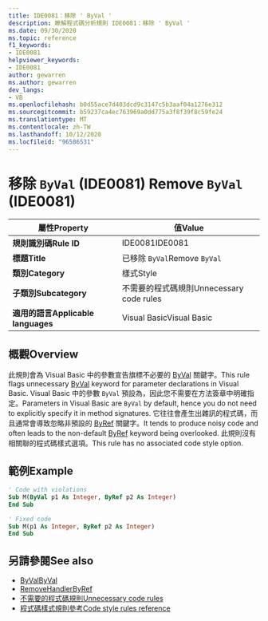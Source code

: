 ```yaml
---
title: IDE0081：移除 ' ByVal '
description: 瞭解程式碼分析規則 IDE0081：移除 ' ByVal '
ms.date: 09/30/2020
ms.topic: reference
f1_keywords:
- IDE0081
helpviewer_keywords:
- IDE0081
author: gewarren
ms.author: gewarren
dev_langs:
- VB
ms.openlocfilehash: b0d55ace7d403dcd9c3147c5b3aaf04a1276e312
ms.sourcegitcommit: b59237ca4ec763969a0dd775a3f8f39f8c59fe24
ms.translationtype: MT
ms.contentlocale: zh-TW
ms.lasthandoff: 10/12/2020
ms.locfileid: "96586531"
---
```

# <a name="remove-byval-ide0081"></a><span data-ttu-id="1bf0a-103">移除 `ByVal` (IDE0081) </span><span class="sxs-lookup"><span data-stu-id="1bf0a-103">Remove `ByVal` (IDE0081)</span></span>

|<span data-ttu-id="1bf0a-104">屬性</span><span class="sxs-lookup"><span data-stu-id="1bf0a-104">Property</span></span>|<span data-ttu-id="1bf0a-105">值</span><span class="sxs-lookup"><span data-stu-id="1bf0a-105">Value</span></span>|
|-|-|
| <span data-ttu-id="1bf0a-106">**規則識別碼**</span><span class="sxs-lookup"><span data-stu-id="1bf0a-106">**Rule ID**</span></span> | <span data-ttu-id="1bf0a-107">IDE0081</span><span class="sxs-lookup"><span data-stu-id="1bf0a-107">IDE0081</span></span> |
| <span data-ttu-id="1bf0a-108">**標題**</span><span class="sxs-lookup"><span data-stu-id="1bf0a-108">**Title**</span></span> | <span data-ttu-id="1bf0a-109">已移除 `ByVal`</span><span class="sxs-lookup"><span data-stu-id="1bf0a-109">Remove `ByVal`</span></span> |
| <span data-ttu-id="1bf0a-110">**類別**</span><span class="sxs-lookup"><span data-stu-id="1bf0a-110">**Category**</span></span> | <span data-ttu-id="1bf0a-111">樣式</span><span class="sxs-lookup"><span data-stu-id="1bf0a-111">Style</span></span> |
| <span data-ttu-id="1bf0a-112">**子類別**</span><span class="sxs-lookup"><span data-stu-id="1bf0a-112">**Subcategory**</span></span> | <span data-ttu-id="1bf0a-113">不需要的程式碼規則</span><span class="sxs-lookup"><span data-stu-id="1bf0a-113">Unnecessary code rules</span></span> |
| <span data-ttu-id="1bf0a-114">**適用的語言**</span><span class="sxs-lookup"><span data-stu-id="1bf0a-114">**Applicable languages**</span></span> | <span data-ttu-id="1bf0a-115">Visual Basic</span><span class="sxs-lookup"><span data-stu-id="1bf0a-115">Visual Basic</span></span> |

## <a name="overview"></a><span data-ttu-id="1bf0a-116">概觀</span><span class="sxs-lookup"><span data-stu-id="1bf0a-116">Overview</span></span>

<span data-ttu-id="1bf0a-117">此規則會為 Visual Basic 中的參數宣告旗標不必要的 [ByVal](../../../visual-basic/language-reference/modifiers/byval.md) 關鍵字。</span><span class="sxs-lookup"><span data-stu-id="1bf0a-117">This rule flags unnecessary [ByVal](../../../visual-basic/language-reference/modifiers/byval.md) keyword for parameter declarations in Visual Basic.</span></span> <span data-ttu-id="1bf0a-118">Visual Basic 中的參數 `ByVal` 預設為，因此您不需要在方法簽章中明確指定。</span><span class="sxs-lookup"><span data-stu-id="1bf0a-118">Parameters in Visual Basic are `ByVal` by default, hence you do not need to explicitly specify it in method signatures.</span></span> <span data-ttu-id="1bf0a-119">它往往會產生出雜訊的程式碼，而且通常會導致忽略非預設的 [ByRef](../../../visual-basic/language-reference/modifiers/byref.md) 關鍵字。</span><span class="sxs-lookup"><span data-stu-id="1bf0a-119">It tends to produce noisy code and often leads to the non-default [ByRef](../../../visual-basic/language-reference/modifiers/byref.md) keyword being overlooked.</span></span> <span data-ttu-id="1bf0a-120">此規則沒有相關聯的程式碼樣式選項。</span><span class="sxs-lookup"><span data-stu-id="1bf0a-120">This rule has no associated code style option.</span></span>

## <a name="example"></a><span data-ttu-id="1bf0a-121">範例</span><span class="sxs-lookup"><span data-stu-id="1bf0a-121">Example</span></span>

```vb
' Code with violations
Sub M(ByVal p1 As Integer, ByRef p2 As Integer)
End Sub

' Fixed code
Sub M(p1 As Integer, ByRef p2 As Integer)
End Sub
```

## <a name="see-also"></a><span data-ttu-id="1bf0a-122">另請參閱</span><span class="sxs-lookup"><span data-stu-id="1bf0a-122">See also</span></span>

- [<span data-ttu-id="1bf0a-123">ByVal</span><span class="sxs-lookup"><span data-stu-id="1bf0a-123">ByVal</span></span>](../../../visual-basic/language-reference/modifiers/byval.md)
- [<span data-ttu-id="1bf0a-124">RemoveHandler</span><span class="sxs-lookup"><span data-stu-id="1bf0a-124">ByRef</span></span>](../../../visual-basic/language-reference/modifiers/byref.md)
- [<span data-ttu-id="1bf0a-125">不需要的程式碼規則</span><span class="sxs-lookup"><span data-stu-id="1bf0a-125">Unnecessary code rules</span></span>](unnecessary-code-rules.md)
- [<span data-ttu-id="1bf0a-126">程式碼樣式規則參考</span><span class="sxs-lookup"><span data-stu-id="1bf0a-126">Code style rules reference</span></span>](index.md)
